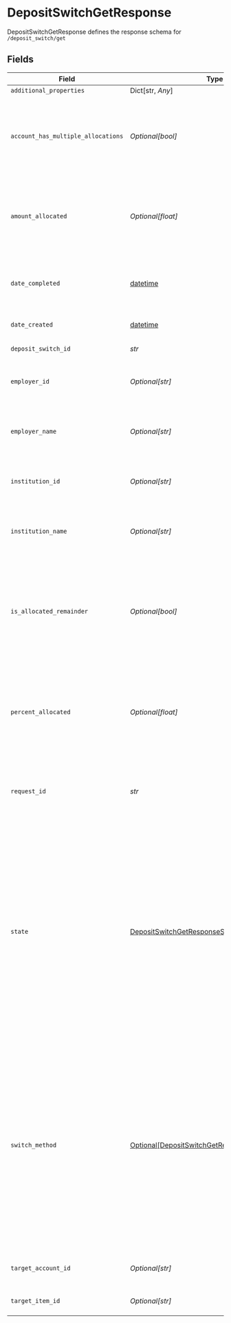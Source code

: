 # DepositSwitchGetResponse

DepositSwitchGetResponse defines the response schema for `/deposit_switch/get`


## Fields

| Field                                                                                                                                                                                                                                                                                                                                                                                                                                        | Type                                                                                                                                                                                                                                                                                                                                                                                                                                         | Required                                                                                                                                                                                                                                                                                                                                                                                                                                     | Description                                                                                                                                                                                                                                                                                                                                                                                                                                  |
| -------------------------------------------------------------------------------------------------------------------------------------------------------------------------------------------------------------------------------------------------------------------------------------------------------------------------------------------------------------------------------------------------------------------------------------------- | -------------------------------------------------------------------------------------------------------------------------------------------------------------------------------------------------------------------------------------------------------------------------------------------------------------------------------------------------------------------------------------------------------------------------------------------- | -------------------------------------------------------------------------------------------------------------------------------------------------------------------------------------------------------------------------------------------------------------------------------------------------------------------------------------------------------------------------------------------------------------------------------------------- | -------------------------------------------------------------------------------------------------------------------------------------------------------------------------------------------------------------------------------------------------------------------------------------------------------------------------------------------------------------------------------------------------------------------------------------------- |
| `additional_properties`                                                                                                                                                                                                                                                                                                                                                                                                                      | Dict[str, *Any*]                                                                                                                                                                                                                                                                                                                                                                                                                             | :heavy_minus_sign:                                                                                                                                                                                                                                                                                                                                                                                                                           | N/A                                                                                                                                                                                                                                                                                                                                                                                                                                          |
| `account_has_multiple_allocations`                                                                                                                                                                                                                                                                                                                                                                                                           | *Optional[bool]*                                                                                                                                                                                                                                                                                                                                                                                                                             | :heavy_check_mark:                                                                                                                                                                                                                                                                                                                                                                                                                           | When `true`, user’s direct deposit goes to multiple banks. When false, user’s direct deposit only goes to the target account. Always `null` if the deposit switch has not been completed.                                                                                                                                                                                                                                                    |
| `amount_allocated`                                                                                                                                                                                                                                                                                                                                                                                                                           | *Optional[float]*                                                                                                                                                                                                                                                                                                                                                                                                                            | :heavy_check_mark:                                                                                                                                                                                                                                                                                                                                                                                                                           | The dollar amount of direct deposit allocated to the target account. Always `null` if the target account is not allocated an amount or if the deposit switch has not been completed.                                                                                                                                                                                                                                                         |
| `date_completed`                                                                                                                                                                                                                                                                                                                                                                                                                             | [datetime](https://docs.python.org/3/library/datetime.html#datetime-objects)                                                                                                                                                                                                                                                                                                                                                                 | :heavy_check_mark:                                                                                                                                                                                                                                                                                                                                                                                                                           | [ISO 8601](https://wikipedia.org/wiki/ISO_8601) date the deposit switch was completed. Always `null` if the deposit switch has not been completed.<br/>                                                                                                                                                                                                                                                                                      |
| `date_created`                                                                                                                                                                                                                                                                                                                                                                                                                               | [datetime](https://docs.python.org/3/library/datetime.html#datetime-objects)                                                                                                                                                                                                                                                                                                                                                                 | :heavy_check_mark:                                                                                                                                                                                                                                                                                                                                                                                                                           | [ISO 8601](https://wikipedia.org/wiki/ISO_8601) date the deposit switch was created.<br/>                                                                                                                                                                                                                                                                                                                                                    |
| `deposit_switch_id`                                                                                                                                                                                                                                                                                                                                                                                                                          | *str*                                                                                                                                                                                                                                                                                                                                                                                                                                        | :heavy_check_mark:                                                                                                                                                                                                                                                                                                                                                                                                                           | The ID of the deposit switch.                                                                                                                                                                                                                                                                                                                                                                                                                |
| `employer_id`                                                                                                                                                                                                                                                                                                                                                                                                                                | *Optional[str]*                                                                                                                                                                                                                                                                                                                                                                                                                              | :heavy_minus_sign:                                                                                                                                                                                                                                                                                                                                                                                                                           | The ID of the employer selected by the user. If the user did not select an employer, the value returned is `null`.                                                                                                                                                                                                                                                                                                                           |
| `employer_name`                                                                                                                                                                                                                                                                                                                                                                                                                              | *Optional[str]*                                                                                                                                                                                                                                                                                                                                                                                                                              | :heavy_minus_sign:                                                                                                                                                                                                                                                                                                                                                                                                                           | The name of the employer selected by the user. If the user did not select an employer, the value returned is `null`.                                                                                                                                                                                                                                                                                                                         |
| `institution_id`                                                                                                                                                                                                                                                                                                                                                                                                                             | *Optional[str]*                                                                                                                                                                                                                                                                                                                                                                                                                              | :heavy_minus_sign:                                                                                                                                                                                                                                                                                                                                                                                                                           | The ID of the institution selected by the user. If the user did not select an institution, the value returned is `null`.                                                                                                                                                                                                                                                                                                                     |
| `institution_name`                                                                                                                                                                                                                                                                                                                                                                                                                           | *Optional[str]*                                                                                                                                                                                                                                                                                                                                                                                                                              | :heavy_minus_sign:                                                                                                                                                                                                                                                                                                                                                                                                                           | The name of the institution selected by the user. If the user did not select an institution, the value returned is `null`.                                                                                                                                                                                                                                                                                                                   |
| `is_allocated_remainder`                                                                                                                                                                                                                                                                                                                                                                                                                     | *Optional[bool]*                                                                                                                                                                                                                                                                                                                                                                                                                             | :heavy_check_mark:                                                                                                                                                                                                                                                                                                                                                                                                                           | When `true`, the target account is allocated the remainder of direct deposit after all other allocations have been deducted. When `false`, user’s direct deposit is allocated as a percent or amount. Always `null` if the deposit switch has not been completed.                                                                                                                                                                            |
| `percent_allocated`                                                                                                                                                                                                                                                                                                                                                                                                                          | *Optional[float]*                                                                                                                                                                                                                                                                                                                                                                                                                            | :heavy_check_mark:                                                                                                                                                                                                                                                                                                                                                                                                                           | The percentage of direct deposit allocated to the target account. Always `null` if the target account is not allocated a percentage or if the deposit switch has not been completed or if `is_allocated_remainder` is true.                                                                                                                                                                                                                  |
| `request_id`                                                                                                                                                                                                                                                                                                                                                                                                                                 | *str*                                                                                                                                                                                                                                                                                                                                                                                                                                        | :heavy_check_mark:                                                                                                                                                                                                                                                                                                                                                                                                                           | A unique identifier for the request, which can be used for troubleshooting. This identifier, like all Plaid identifiers, is case sensitive.                                                                                                                                                                                                                                                                                                  |
| `state`                                                                                                                                                                                                                                                                                                                                                                                                                                      | [DepositSwitchGetResponseState](../../models/shared/depositswitchgetresponsestate.md)                                                                                                                                                                                                                                                                                                                                                        | :heavy_check_mark:                                                                                                                                                                                                                                                                                                                                                                                                                           | <br/>The state, or status, of the deposit switch.<br/><br/>- `initialized` – The deposit switch has been initialized with the user entering the information required to submit the deposit switch request.<br/><br/>- `processing` – The deposit switch request has been submitted and is being processed.<br/><br/>- `completed` – The user's employer has fulfilled the deposit switch request.<br/><br/>- `error` – There was an error processing the deposit switch request. |
| `switch_method`                                                                                                                                                                                                                                                                                                                                                                                                                              | [Optional[DepositSwitchGetResponseSwitchMethod]](../../models/shared/depositswitchgetresponseswitchmethod.md)                                                                                                                                                                                                                                                                                                                                | :heavy_minus_sign:                                                                                                                                                                                                                                                                                                                                                                                                                           | The method used to make the deposit switch.<br/><br/>- `instant` – User instantly switched their direct deposit to a new or existing bank account by connecting their payroll or employer account.<br/><br/>- `mail` – User requested that Plaid contact their employer by mail to make the direct deposit switch.<br/><br/>- `pdf` – User generated a PDF or email to be sent to their employer with the information necessary to make the deposit switch.' |
| `target_account_id`                                                                                                                                                                                                                                                                                                                                                                                                                          | *Optional[str]*                                                                                                                                                                                                                                                                                                                                                                                                                              | :heavy_check_mark:                                                                                                                                                                                                                                                                                                                                                                                                                           | The ID of the bank account the direct deposit was switched to.                                                                                                                                                                                                                                                                                                                                                                               |
| `target_item_id`                                                                                                                                                                                                                                                                                                                                                                                                                             | *Optional[str]*                                                                                                                                                                                                                                                                                                                                                                                                                              | :heavy_check_mark:                                                                                                                                                                                                                                                                                                                                                                                                                           | The ID of the Item the direct deposit was switched to.                                                                                                                                                                                                                                                                                                                                                                                       |